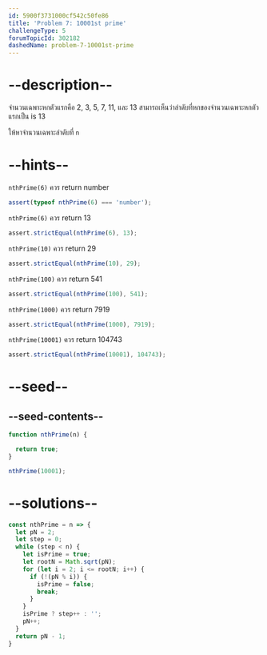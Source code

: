 ```yaml
---
id: 5900f3731000cf542c50fe86
title: 'Problem 7: 10001st prime'
challengeType: 5
forumTopicId: 302182
dashedName: problem-7-10001st-prime
---
```


# --description--

จำนวนเฉพาะหกตัวแรกคือ 2, 3, 5, 7, 11, และ 13 
สามารถเห็นว่าลำดับที่หกของจำนวนเฉพาะหกตัวแรกเป็น is 13

ให้หาจำนวนเฉพาะลำดับที่ `n`

# --hints--

`nthPrime(6)` ควร return number

```js
assert(typeof nthPrime(6) === 'number');
```

`nthPrime(6)` ควร return 13

```js
assert.strictEqual(nthPrime(6), 13);
```

`nthPrime(10)` ควร return 29

```js
assert.strictEqual(nthPrime(10), 29);
```

`nthPrime(100)` ควร return 541

```js
assert.strictEqual(nthPrime(100), 541);
```

`nthPrime(1000)` ควร return 7919

```js
assert.strictEqual(nthPrime(1000), 7919);
```

`nthPrime(10001)` ควร return 104743

```js
assert.strictEqual(nthPrime(10001), 104743);
```

# --seed--

## --seed-contents--

```js
function nthPrime(n) {

  return true;
}

nthPrime(10001);
```

# --solutions--

```js
const nthPrime = n => {
  let pN = 2;
  let step = 0;
  while (step < n) {
    let isPrime = true;
    let rootN = Math.sqrt(pN);
    for (let i = 2; i <= rootN; i++) {
      if (!(pN % i)) {
        isPrime = false;
        break;
      }
    }
    isPrime ? step++ : '';
    pN++;
  }
  return pN - 1;
}
```
